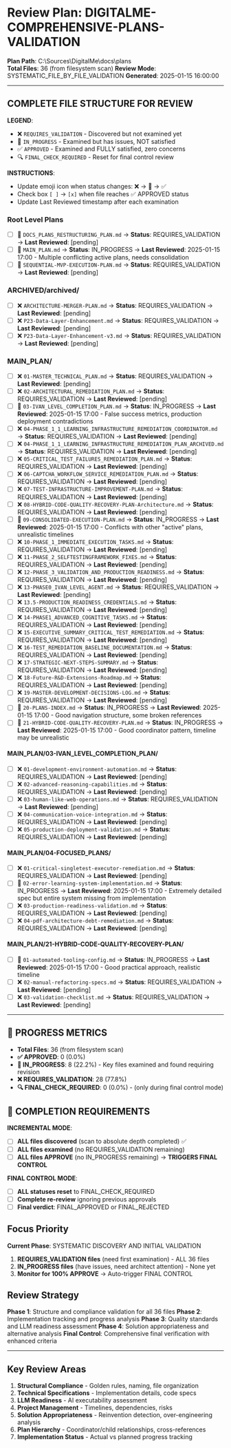 # Review Plan: DIGITALME-COMPREHENSIVE-PLANS-VALIDATION

**Plan Path**: C:\Sources\DigitalMe\docs\plans\
**Total Files**: 36 (from filesystem scan)
**Review Mode**: SYSTEMATIC_FILE_BY_FILE_VALIDATION
**Generated**: 2025-01-15 16:00:00

---

## COMPLETE FILE STRUCTURE FOR REVIEW

**LEGEND**:
- ❌ `REQUIRES_VALIDATION` - Discovered but not examined yet
- 🔄 `IN_PROGRESS` - Examined but has issues, NOT satisfied
- ✅ `APPROVED` - Examined and FULLY satisfied, zero concerns
- 🔍 `FINAL_CHECK_REQUIRED` - Reset for final control review

**INSTRUCTIONS**:
- Update emoji icon when status changes: ❌ → 🔄 → ✅
- Check box `[ ]` → `[x]` when file reaches ✅ APPROVED status
- Update Last Reviewed timestamp after each examination

### Root Level Plans
- [ ] 🔄 `DOCS_PLANS_RESTRUCTURING_PLAN.md` → **Status**: REQUIRES_VALIDATION → **Last Reviewed**: [pending]
- [ ] 🔄 `MAIN_PLAN.md` → **Status**: IN_PROGRESS → **Last Reviewed**: 2025-01-15 17:00 - Multiple conflicting active plans, needs consolidation
- [ ] 🔄 `SEQUENTIAL-MVP-EXECUTION-PLAN.md` → **Status**: REQUIRES_VALIDATION → **Last Reviewed**: [pending]

### ARCHIVED/archived/
- [ ] ❌ `ARCHITECTURE-MERGER-PLAN.md` → **Status**: REQUIRES_VALIDATION → **Last Reviewed**: [pending]
- [ ] ❌ `P23-Data-Layer-Enhancement.md` → **Status**: REQUIRES_VALIDATION → **Last Reviewed**: [pending]
- [ ] ❌ `P23-Data-Layer-Enhancement-v3.md` → **Status**: REQUIRES_VALIDATION → **Last Reviewed**: [pending]

### MAIN_PLAN/
- [ ] ❌ `01-MASTER_TECHNICAL_PLAN.md` → **Status**: REQUIRES_VALIDATION → **Last Reviewed**: [pending]
- [ ] ❌ `02-ARCHITECTURAL_REMEDIATION_PLAN.md` → **Status**: REQUIRES_VALIDATION → **Last Reviewed**: [pending]
- [ ] 🔄 `03-IVAN_LEVEL_COMPLETION_PLAN.md` → **Status**: IN_PROGRESS → **Last Reviewed**: 2025-01-15 17:00 - False success metrics, production deployment contradictions
- [ ] ❌ `04-PHASE_1_1_LEARNING_INFRASTRUCTURE_REMEDIATION_COORDINATOR.md` → **Status**: REQUIRES_VALIDATION → **Last Reviewed**: [pending]
- [ ] ❌ `04-PHASE_1_1_LEARNING_INFRASTRUCTURE_REMEDIATION_PLAN_ARCHIVED.md` → **Status**: REQUIRES_VALIDATION → **Last Reviewed**: [pending]
- [ ] ❌ `05-CRITICAL_TEST_FAILURES_REMEDIATION_PLAN.md` → **Status**: REQUIRES_VALIDATION → **Last Reviewed**: [pending]
- [ ] ❌ `06-CAPTCHA_WORKFLOW_SERVICE_REMEDIATION_PLAN.md` → **Status**: REQUIRES_VALIDATION → **Last Reviewed**: [pending]
- [ ] ❌ `07-TEST-INFRASTRUCTURE-IMPROVEMENT-PLAN.md` → **Status**: REQUIRES_VALIDATION → **Last Reviewed**: [pending]
- [ ] ❌ `08-HYBRID-CODE-QUALITY-RECOVERY-PLAN-Architecture.md` → **Status**: REQUIRES_VALIDATION → **Last Reviewed**: [pending]
- [ ] 🔄 `09-CONSOLIDATED-EXECUTION-PLAN.md` → **Status**: IN_PROGRESS → **Last Reviewed**: 2025-01-15 17:00 - Conflicts with other "active" plans, unrealistic timelines
- [ ] ❌ `10-PHASE_1_IMMEDIATE_EXECUTION_TASKS.md` → **Status**: REQUIRES_VALIDATION → **Last Reviewed**: [pending]
- [ ] ❌ `11-PHASE_2_SELFTESTINGFRAMEWORK_FIXES.md` → **Status**: REQUIRES_VALIDATION → **Last Reviewed**: [pending]
- [ ] ❌ `12-PHASE_3_VALIDATION_AND_PRODUCTION_READINESS.md` → **Status**: REQUIRES_VALIDATION → **Last Reviewed**: [pending]
- [ ] ❌ `13-PHASE0_IVAN_LEVEL_AGENT.md` → **Status**: REQUIRES_VALIDATION → **Last Reviewed**: [pending]
- [ ] ❌ `13.5-PRODUCTION_READINESS_CREDENTIALS.md` → **Status**: REQUIRES_VALIDATION → **Last Reviewed**: [pending]
- [ ] ❌ `14-PHASE1_ADVANCED_COGNITIVE_TASKS.md` → **Status**: REQUIRES_VALIDATION → **Last Reviewed**: [pending]
- [ ] ❌ `15-EXECUTIVE_SUMMARY_CRITICAL_TEST_REMEDIATION.md` → **Status**: REQUIRES_VALIDATION → **Last Reviewed**: [pending]
- [ ] ❌ `16-TEST_REMEDIATION_BASELINE_DOCUMENTATION.md` → **Status**: REQUIRES_VALIDATION → **Last Reviewed**: [pending]
- [ ] ❌ `17-STRATEGIC-NEXT-STEPS-SUMMARY.md` → **Status**: REQUIRES_VALIDATION → **Last Reviewed**: [pending]
- [ ] ❌ `18-Future-R&D-Extensions-Roadmap.md` → **Status**: REQUIRES_VALIDATION → **Last Reviewed**: [pending]
- [ ] ❌ `19-MASTER-DEVELOPMENT-DECISIONS-LOG.md` → **Status**: REQUIRES_VALIDATION → **Last Reviewed**: [pending]
- [ ] 🔄 `20-PLANS-INDEX.md` → **Status**: IN_PROGRESS → **Last Reviewed**: 2025-01-15 17:00 - Good navigation structure, some broken references
- [ ] 🔄 `21-HYBRID-CODE-QUALITY-RECOVERY-PLAN.md` → **Status**: IN_PROGRESS → **Last Reviewed**: 2025-01-15 17:00 - Good coordinator pattern, timeline may be unrealistic

#### MAIN_PLAN/03-IVAN_LEVEL_COMPLETION_PLAN/
- [ ] ❌ `01-development-environment-automation.md` → **Status**: REQUIRES_VALIDATION → **Last Reviewed**: [pending]
- [ ] ❌ `02-advanced-reasoning-capabilities.md` → **Status**: REQUIRES_VALIDATION → **Last Reviewed**: [pending]
- [ ] ❌ `03-human-like-web-operations.md` → **Status**: REQUIRES_VALIDATION → **Last Reviewed**: [pending]
- [ ] ❌ `04-communication-voice-integration.md` → **Status**: REQUIRES_VALIDATION → **Last Reviewed**: [pending]
- [ ] ❌ `05-production-deployment-validation.md` → **Status**: REQUIRES_VALIDATION → **Last Reviewed**: [pending]

#### MAIN_PLAN/04-FOCUSED_PLANS/
- [ ] ❌ `01-critical-singletest-executor-remediation.md` → **Status**: REQUIRES_VALIDATION → **Last Reviewed**: [pending]
- [ ] 🔄 `02-error-learning-system-implementation.md` → **Status**: IN_PROGRESS → **Last Reviewed**: 2025-01-15 17:00 - Extremely detailed spec but entire system missing from implementation
- [ ] ❌ `03-production-readiness-validation.md` → **Status**: REQUIRES_VALIDATION → **Last Reviewed**: [pending]
- [ ] ❌ `04-pdf-architecture-debt-remediation.md` → **Status**: REQUIRES_VALIDATION → **Last Reviewed**: [pending]

#### MAIN_PLAN/21-HYBRID-CODE-QUALITY-RECOVERY-PLAN/
- [ ] 🔄 `01-automated-tooling-config.md` → **Status**: IN_PROGRESS → **Last Reviewed**: 2025-01-15 17:00 - Good practical approach, realistic timeline
- [ ] ❌ `02-manual-refactoring-specs.md` → **Status**: REQUIRES_VALIDATION → **Last Reviewed**: [pending]
- [ ] ❌ `03-validation-checklist.md` → **Status**: REQUIRES_VALIDATION → **Last Reviewed**: [pending]

---

## 🚨 PROGRESS METRICS
- **Total Files**: 36 (from filesystem scan)
- **✅ APPROVED**: 0 (0.0%)
- **🔄 IN_PROGRESS**: 8 (22.2%) - Key files examined and found requiring revision
- **❌ REQUIRES_VALIDATION**: 28 (77.8%)
- **🔍 FINAL_CHECK_REQUIRED**: 0 (0.0%) - (only during final control mode)

## 🚨 COMPLETION REQUIREMENTS
**INCREMENTAL MODE**:
- [ ] **ALL files discovered** (scan to absolute depth completed) ✅
- [ ] **ALL files examined** (no REQUIRES_VALIDATION remaining)
- [ ] **ALL files APPROVE** (no IN_PROGRESS remaining) → **TRIGGERS FINAL CONTROL**

**FINAL CONTROL MODE**:
- [ ] **ALL statuses reset** to FINAL_CHECK_REQUIRED
- [ ] **Complete re-review** ignoring previous approvals
- [ ] **Final verdict**: FINAL_APPROVED or FINAL_REJECTED

## Focus Priority
**Current Phase**: SYSTEMATIC DISCOVERY AND INITIAL VALIDATION
1. **REQUIRES_VALIDATION files** (need first examination) - ALL 36 files
2. **IN_PROGRESS files** (have issues, need architect attention) - None yet
3. **Monitor for 100% APPROVE** → Auto-trigger FINAL CONTROL

## Review Strategy
**Phase 1**: Structure and compliance validation for all 36 files
**Phase 2**: Implementation tracking and progress analysis
**Phase 3**: Quality standards and LLM readiness assessment
**Phase 4**: Solution appropriateness and alternative analysis
**Final Control**: Comprehensive final verification with enhanced criteria

---

## Key Review Areas
1. **Structural Compliance** - Golden rules, naming, file organization
2. **Technical Specifications** - Implementation details, code specs
3. **LLM Readiness** - AI executability assessment
4. **Project Management** - Timelines, dependencies, risks
5. **Solution Appropriateness** - Reinvention detection, over-engineering analysis
6. **Plan Hierarchy** - Coordinator/child relationships, cross-references
7. **Implementation Status** - Actual vs planned progress tracking